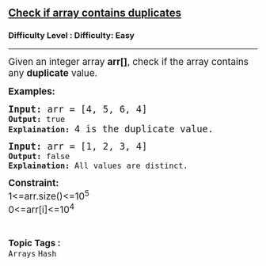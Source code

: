 <h2><a href="https://www.geeksforgeeks.org/problems/check-if-array-contains-duplicates/1?page=1&status=unsolved,attempted&sortBy=accuracy">Check if array contains duplicates</a></h2><h3>Difficulty Level : Difficulty: Easy</h3><hr><div class="problems_problem_content__Xm_eO"><p><span style="font-size: 18.6667px;">Given an integer array <strong>arr[]</strong>, check if the array contains any <strong>duplicate</strong> value.</span></p>
<p><span style="font-size: 14pt;"><strong>Examples:</strong></span></p>
<pre><span style="font-size: 14pt;"><strong>Input: </strong>arr = [4, 5, 6, 4]<code>
<strong>Output: </strong>true
<strong>Explaination:</strong> </code></span><span style="font-size: 18.6667px;">4 is the duplicate value.</span></pre>
<pre><span style="font-size: 14pt;"><strong>Input: </strong>arr = [1, 2, 3, 4]<code>
<strong>Output: </strong>false
<strong>Explaination:</strong> All values are distinct.</code></span></pre>
<p><span style="font-size: 14pt;"><strong>Constraint:</strong><br>1&lt;=arr.size()&lt;=10<sup>5</sup></span><br><span style="font-size: 14pt;">0&lt;=arr[i]&lt;=10<sup>4</sup></span></p></div><br><p><span style=font-size:18px><strong>Topic Tags : </strong><br><code>Arrays</code>&nbsp;<code>Hash</code>&nbsp;